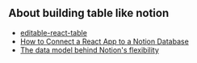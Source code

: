 ## About building table like notion

- [editable-react-table](https://github.com/archit-p/editable-react-table)
- [How to Connect a React App to a Notion Database](https://dev.to/alexeagleson/how-to-connect-a-react-app-to-a-notion-database-51mc)
- [The data model behind Notion's flexibility](https://www.notion.so/blog/data-model-behind-notion)
